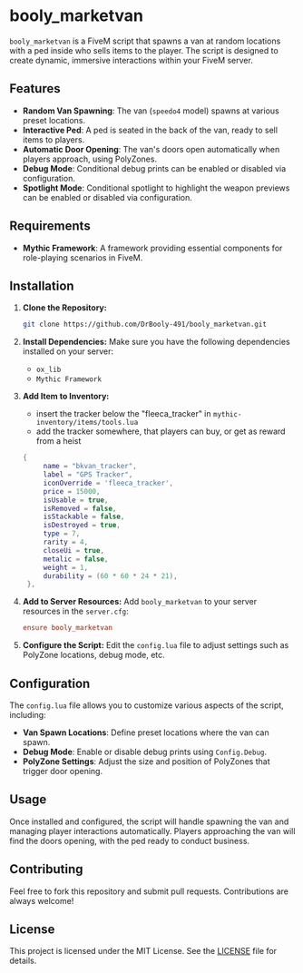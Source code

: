 
# booly_marketvan

`booly_marketvan` is a FiveM script that spawns a van at random locations with a ped inside who sells items to the player. The script is designed to create dynamic, immersive interactions within your FiveM server.

## Features

- **Random Van Spawning**: The van (`speedo4` model) spawns at various preset locations.
- **Interactive Ped**: A ped is seated in the back of the van, ready to sell items to players.
- **Automatic Door Opening**: The van's doors open automatically when players approach, using PolyZones.
- **Debug Mode**: Conditional debug prints can be enabled or disabled via configuration.
- **Spotlight Mode**: Conditional spotlight to highlight the weapon previews can be enabled or disabled via configuration.

## Requirements

- **Mythic Framework**: A framework providing essential components for role-playing scenarios in FiveM.

## Installation

1. **Clone the Repository:**
   ```bash
   git clone https://github.com/DrBooly-491/booly_marketvan.git
   ```

2. **Install Dependencies:**
   Make sure you have the following dependencies installed on your server:
   - `ox_lib`
   - `Mythic Framework`

3. **Add Item to Inventory:**
   - insert the tracker below the "fleeca_tracker" in `mythic-inventory/items/tools.lua`
   - add the tracker somewhere, that players can buy, or get as reward from a heist
   ```lua
   {
		name = "bkvan_tracker",
		label = "GPS Tracker",
		iconOverride = 'fleeca_tracker',
		price = 15000,
		isUsable = true,
		isRemoved = false,
		isStackable = false,
		isDestroyed = true,
		type = 7,
		rarity = 4,
		closeUi = true,
		metalic = false,
		weight = 1,
		durability = (60 * 60 * 24 * 21),
	},
   ```

4. **Add to Server Resources:**
   Add `booly_marketvan` to your server resources in the `server.cfg`:
   ```cfg
   ensure booly_marketvan
   ```

5. **Configure the Script:**
   Edit the `config.lua` file to adjust settings such as PolyZone locations, debug mode, etc.

## Configuration

The `config.lua` file allows you to customize various aspects of the script, including:

- **Van Spawn Locations**: Define preset locations where the van can spawn.
- **Debug Mode**: Enable or disable debug prints using `Config.Debug`.
- **PolyZone Settings**: Adjust the size and position of PolyZones that trigger door opening.

## Usage

Once installed and configured, the script will handle spawning the van and managing player interactions automatically. Players approaching the van will find the doors opening, with the ped ready to conduct business.

## Contributing

Feel free to fork this repository and submit pull requests. Contributions are always welcome!

## License

This project is licensed under the MIT License. See the [LICENSE](LICENSE) file for details.
